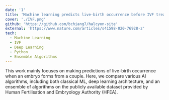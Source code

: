 ```yaml
---
date: '1'
title: 'Machine learning predicts live-birth occurrence before IVF treatment'
cover: './IVF.png'
github: 'https://github.com/bchiang7/halcyon-site'
external: 'https://www.nature.com/articles/s41598-020-76928-z'
tech:
  - Machine Learning
  - IVF
  - Deep Learning
  - Python
  - Ensemble Algorithms
---
```


This work mainly focuses on making predictions of live-birth occurrence when an embryo forms from a couple. Here, we compare various AI algorithms, including both classical ML, deep learning architecture, and an ensemble of algorithms on the publicly available dataset provided by Human Fertilisation and Embryology Authority (HFEA).
